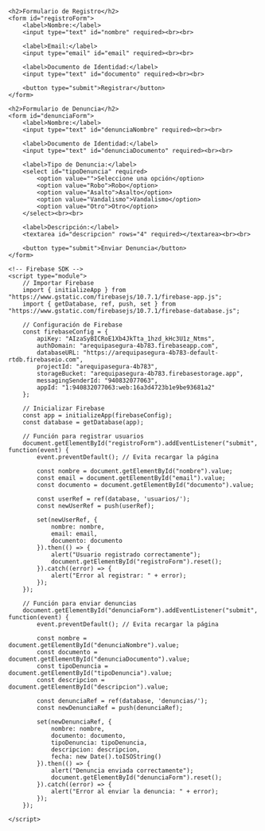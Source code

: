 <!DOCTYPE html>
<html lang="es">
<head>
    <meta charset="UTF-8">
    <meta name="viewport" content="width=device-width, initial-scale=1.0">
    <title>Registro y Denuncias</title>
</head>
<body>

    <h2>Formulario de Registro</h2>
    <form id="registroForm">
        <label>Nombre:</label>
        <input type="text" id="nombre" required><br><br>

        <label>Email:</label>
        <input type="email" id="email" required><br><br>

        <label>Documento de Identidad:</label>
        <input type="text" id="documento" required><br><br>

        <button type="submit">Registrar</button>
    </form>

    <h2>Formulario de Denuncia</h2>
    <form id="denunciaForm">
        <label>Nombre:</label>
        <input type="text" id="denunciaNombre" required><br><br>

        <label>Documento de Identidad:</label>
        <input type="text" id="denunciaDocumento" required><br><br>

        <label>Tipo de Denuncia:</label>
        <select id="tipoDenuncia" required>
            <option value="">Seleccione una opción</option>
            <option value="Robo">Robo</option>
            <option value="Asalto">Asalto</option>
            <option value="Vandalismo">Vandalismo</option>
            <option value="Otro">Otro</option>
        </select><br><br>

        <label>Descripción:</label>
        <textarea id="descripcion" rows="4" required></textarea><br><br>

        <button type="submit">Enviar Denuncia</button>
    </form>

    <!-- Firebase SDK -->
    <script type="module">
        // Importar Firebase
        import { initializeApp } from "https://www.gstatic.com/firebasejs/10.7.1/firebase-app.js";
        import { getDatabase, ref, push, set } from "https://www.gstatic.com/firebasejs/10.7.1/firebase-database.js";

        // Configuración de Firebase
        const firebaseConfig = {
            apiKey: "AIzaSyBICRoE1Xb4JkTta_1hzd_kHc3U1z_Ntms",
            authDomain: "arequipasegura-4b783.firebaseapp.com",
            databaseURL: "https://arequipasegura-4b783-default-rtdb.firebaseio.com",
            projectId: "arequipasegura-4b783",
            storageBucket: "arequipasegura-4b783.firebasestorage.app",
            messagingSenderId: "940832077063",
            appId: "1:940832077063:web:16a3d4723b1e9be93681a2"
        };

        // Inicializar Firebase
        const app = initializeApp(firebaseConfig);
        const database = getDatabase(app);

        // Función para registrar usuarios
        document.getElementById("registroForm").addEventListener("submit", function(event) {
            event.preventDefault(); // Evita recargar la página

            const nombre = document.getElementById("nombre").value;
            const email = document.getElementById("email").value;
            const documento = document.getElementById("documento").value;

            const userRef = ref(database, 'usuarios/');
            const newUserRef = push(userRef);

            set(newUserRef, {
                nombre: nombre,
                email: email,
                documento: documento
            }).then(() => {
                alert("Usuario registrado correctamente");
                document.getElementById("registroForm").reset();
            }).catch((error) => {
                alert("Error al registrar: " + error);
            });
        });

        // Función para enviar denuncias
        document.getElementById("denunciaForm").addEventListener("submit", function(event) {
            event.preventDefault(); // Evita recargar la página

            const nombre = document.getElementById("denunciaNombre").value;
            const documento = document.getElementById("denunciaDocumento").value;
            const tipoDenuncia = document.getElementById("tipoDenuncia").value;
            const descripcion = document.getElementById("descripcion").value;

            const denunciaRef = ref(database, 'denuncias/');
            const newDenunciaRef = push(denunciaRef);

            set(newDenunciaRef, {
                nombre: nombre,
                documento: documento,
                tipoDenuncia: tipoDenuncia,
                descripcion: descripcion,
                fecha: new Date().toISOString()
            }).then(() => {
                alert("Denuncia enviada correctamente");
                document.getElementById("denunciaForm").reset();
            }).catch((error) => {
                alert("Error al enviar la denuncia: " + error);
            });
        });

    </script>

</body>
</html>           
